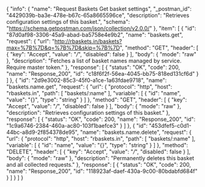 {
  "info": {
    "name": "Request Baskets Get basket settings",
    "_postman_id": "4429039b-ba3e-478e-b67c-65a8665596ce",
    "description": "Retrieves configuration settings of this basket.",
    "schema": "https://schema.getpostman.com/json/collection/v2.0.0/"
  },
  "item": [
    {
      "id": "87d0af98-3306-45a9-abad-ba5758e4e9b2",
      "name": "baskets.get",
      "request": {
        "url": "http://rbaskets.in/baskets?max=%7B%7D&q=%7B%7D&skip=%7B%7D",
        "method": "GET",
        "header": [
          {
            "key": "Accept",
            "value": "*/*",
            "disabled": false
          }
        ],
        "body": {
          "mode": "raw"
        },
        "description": "Fetches a list of basket names managed by service. Require master token."
      },
      "response": [
        {
          "status": "OK",
          "code": 200,
          "name": "Response_200",
          "id": "c18f6f2f-56ea-4045-bb75-818ed131cf6d"
        }
      ]
    },
    {
      "id": "2d9e3002-85c3-45f0-a1ce-1a63fdae9718",
      "name": "baskets.name.get",
      "request": {
        "url": {
          "protocol": "http",
          "host": "rbaskets.in",
          "path": [
            "baskets/:name"
          ],
          "variable": [
            {
              "id": "name",
              "value": "{}",
              "type": "string"
            }
          ]
        },
        "method": "GET",
        "header": [
          {
            "key": "Accept",
            "value": "*/*",
            "disabled": false
          }
        ],
        "body": {
          "mode": "raw"
        },
        "description": "Retrieves configuration settings of this basket."
      },
      "response": [
        {
          "status": "OK",
          "code": 200,
          "name": "Response_200",
          "id": "1c9a6746-2384-460a-ac80-103f1baefce3"
        }
      ]
    },
    {
      "id": "453dfef5-c0d1-44bc-a8d9-2f854378de95",
      "name": "baskets.name.delete",
      "request": {
        "url": {
          "protocol": "http",
          "host": "rbaskets.in",
          "path": [
            "baskets/:name"
          ],
          "variable": [
            {
              "id": "name",
              "value": "{}",
              "type": "string"
            }
          ]
        },
        "method": "DELETE",
        "header": [
          {
            "key": "Accept",
            "value": "*/*",
            "disabled": false
          }
        ],
        "body": {
          "mode": "raw"
        },
        "description": "Permanently deletes this basket and all collected requests."
      },
      "response": [
        {
          "status": "OK",
          "code": 200,
          "name": "Response_200",
          "id": "118923af-daef-430a-9c00-80bdabfd684f"
        }
      ]
    }
  ]
}